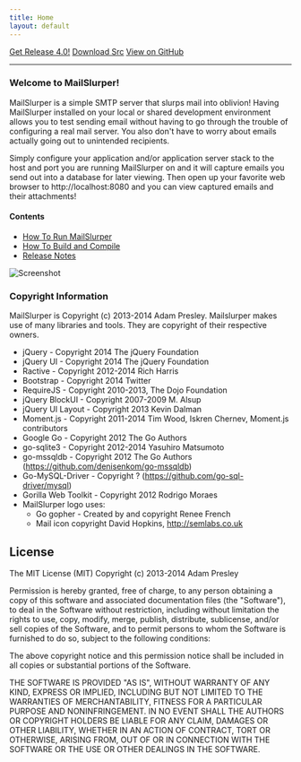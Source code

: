 ```yaml
---
title: Home
layout: default
---
```


<section id="downloads" class="clearfix">
	<a href="https://github.com/adampresley/mailslurper-go/releases/tag/4.0" id="download-release" class="button"><span>Get Release 4.0!</span></a>
	<a href="https://github.com/adampresley/mailslurper-go/zipball/master" id="download-zip" class="button"><span>Download Src</span></a>
	<a href="https://github.com/adampresley/mailslurper-go" id="view-on-github" class="button"><span>View on GitHub</span></a>
</section>

<hr />

### Welcome to MailSlurper!
MailSlurper is a simple SMTP server that slurps mail into oblivion! Having MailSlurper installed on your local
or shared development environment allows you to test sending email without having to go through the trouble
of configuring a real mail server. You also don't have to worry about emails actually going out to unintended
recipients.

Simply configure your application and/or application server stack to the host and port you are running
MailSlurper on and it will capture emails you send out into a database for later viewing. Then open
up your favorite web browser to http://localhost:8080 and you can view captured emails and their attachments!

#### Contents

* [How To Run MailSlurper](how-to-run.html)
* [How To Build and Compile](how-to-build-and-compile.html)
* [Release Notes](release-notes.html)

![Screenshot](http://www.adampresley.com.s3.amazonaws.com/posts/mailslurper-4.0.png)


### Copyright Information
MailSlurper is Copyright (c) 2013-2014 Adam Presley. Mailslurper makes use of many libraries and tools.
They are copyright of their respective owners.

* jQuery - Copyright 2014 The jQuery Foundation
* jQuery UI - Copyright 2014 The jQuery Foundation
* Ractive - Copyright 2012-2014 Rich Harris
* Bootstrap - Copyright 2014 Twitter
* RequireJS - Copyright 2010-2013, The Dojo Foundation
* jQuery BlockUI - Copyright 2007-2009 M. Alsup
* jQuery UI Layout - Copyright 2013 Kevin Dalman
* Moment.js - Copyright 2011-2014 Tim Wood, Iskren Chernev, Moment.js contributors
* Google Go - Copyright 2012 The Go Authors
* go-sqlite3 - Copyright 2012-2014 Yasuhiro Matsumoto
* go-mssqldb - Copyright 2012 The Go Authors (https://github.com/denisenkom/go-mssqldb)
* Go-MySQL-Driver - Copyright ? (https://github.com/go-sql-driver/mysql)
* Gorilla Web Toolkit - Copyright 2012 Rodrigo Moraes
* MailSlurper logo uses:
	* Go gopher - Created by and copyright Renee French
	* Mail icon copyright David Hopkins, http://semlabs.co.uk

License
-------
The MIT License (MIT)
Copyright (c) 2013-2014 Adam Presley

Permission is hereby granted, free of charge, to any person obtaining a copy of this
software and associated documentation files (the "Software"), to deal in the Software
without restriction, including without limitation the rights to use, copy, modify,
merge, publish, distribute, sublicense, and/or sell copies of the Software, and to
permit persons to whom the Software is furnished to do so, subject to the following conditions:

The above copyright notice and this permission notice shall be included in all copies or
substantial portions of the Software.

THE SOFTWARE IS PROVIDED "AS IS", WITHOUT WARRANTY OF ANY KIND, EXPRESS OR IMPLIED,
INCLUDING BUT NOT LIMITED TO THE WARRANTIES OF MERCHANTABILITY, FITNESS FOR A PARTICULAR
PURPOSE AND NONINFRINGEMENT. IN NO EVENT SHALL THE AUTHORS OR COPYRIGHT HOLDERS BE LIABLE
FOR ANY CLAIM, DAMAGES OR OTHER LIABILITY, WHETHER IN AN ACTION OF CONTRACT, TORT OR OTHERWISE,
ARISING FROM, OUT OF OR IN CONNECTION WITH THE SOFTWARE OR THE USE OR OTHER DEALINGS IN THE SOFTWARE.